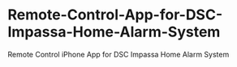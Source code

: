 # Remote-Control-App-for-DSC-Impassa-Home-Alarm-System
Remote Control iPhone App for DSC Impassa Home Alarm System
